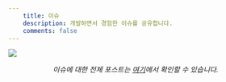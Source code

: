 ```yaml
---
    title: 이슈
    description: 개발하면서 경험한 이슈를 공유합니다.
    comments: false
---
```


![](https://mblogthumb-phinf.pstatic.net/MjAxOTA4MjNfODQg/MDAxNTY2NTYxODYzNzEz.oCMmltNhbqss68OinjLFrOegmHFpX9X8DAoz6k9d5kkg.nLPWk3Sgy51r9yxZGLAF-o58uG7IG0KcBS02kUCN4Jog.JPEG.hkh5906/IMG_20190823_210313.jpg?type=w800)

_<center>이슈에 대한 전체 포스트는 [여기](/categories/개발-이야기/이슈)에서 확인할 수 있습니다.</center>_